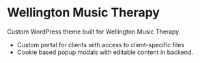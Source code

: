 # Wellington Music Therapy
Custom WordPress theme built for Wellington Music Therapy.

- Custom portal for clients with access to client-specific files
- Cookie based popup modals with editable content in backend.
